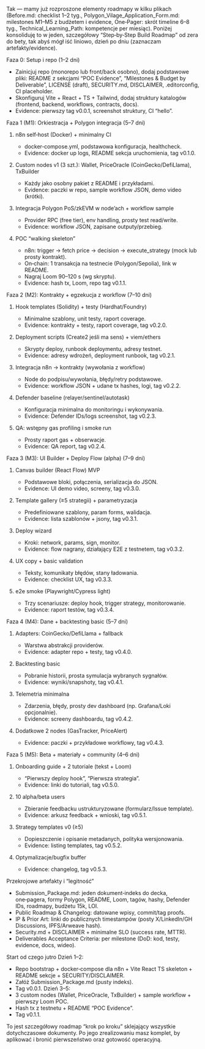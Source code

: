 Tak — mamy już rozproszone elementy roadmapy w kilku plikach (Before.md: checklist 1–2 tyg., Polygon_Vilage_Application_Form.md: milestones M1–M5 z budżetem i evidence, One‑Pager: skrót timeline 6–8 tyg., Technical_Learning_Path: kompetencje per miesiąc). Poniżej konsoliduję to w jeden, szczegółowy “Step‑by‑Step Build Roadmap” od zera do bety, tak abyś mógł iść liniowo, dzień po dniu (zaznaczam artefakty/evidence).

Faza 0: Setup i repo (1–2 dni)

- Zainicjuj repo (monorepo lub front/back osobno), dodaj podstawowe pliki: README z sekcjami “POC Evidence”, “Milestones & Budget by Deliverable”, LICENSE (draft), SECURITY.md, DISCLAIMER, .editorconfig, CI placeholder.
- Skonfiguruj Vite + React + TS + Tailwind, dodaj struktury katalogów (frontend, backend, workflows, contracts, docs).
- Evidence: pierwszy tag v0.0.1, screenshot struktury, CI “hello”.

Faza 1 (M1): Orkiestracja + Polygon integracja (5–7 dni)

1. n8n self‑host (Docker) + minimalny CI

   - docker‑compose.yml, podstawowa konfiguracja, healthcheck.
   - Evidence: docker up logs, README sekcja uruchomienia, tag v0.1.0.

2. Custom nodes v1 (3 szt.): Wallet, PriceOracle (CoinGecko/DefiLlama), TxBuilder

   - Każdy jako osobny pakiet z README i przykładami.
   - Evidence: paczki w repo, sample workflow JSON, demo video (krótki).

3. Integracja Polygon PoS/zkEVM w node’ach + workflow sample

   - Provider RPC (free tier), env handling, prosty test read/write.
   - Evidence: workflow JSON, zapisane outputy/przebieg.

4. POC “walking skeleton”

   - n8n: trigger → fetch price → decision → execute_strategy (mock lub prosty kontrakt).
   - On‑chain: 1 transakcja na testnecie (Polygon/Sepolia), link w README.
   - Nagraj Loom 90–120 s (wg skryptu).
   - Evidence: hash tx, Loom, repo tag v0.1.1.

Faza 2 (M2): Kontrakty + egzekucja z workflow (7–10 dni)

1. Hook templates (Solidity) + testy (Hardhat/Foundry)

   - Minimalne szablony, unit testy, raport coverage.
   - Evidence: kontrakty + testy, raport coverage, tag v0.2.0.

2. Deployment scripts (Create2 jeśli ma sens) + viem/ethers

   - Skrypty deploy, runbook deploymentu, adresy testnet.
   - Evidence: adresy wdrożeń, deployment runbook, tag v0.2.1.

3. Integracja n8n → kontrakty (wywołania z workflow)

   - Node do podpisu/wywołania, błędy/retry podstawowe.
   - Evidence: workflow JSON + udane tx hashes, logi, tag v0.2.2.

4. Defender baseline (relayer/sentinel/autotask)

   - Konfiguracja minimalna do monitoringu i wykonywania.
   - Evidence: Defender IDs/logs screenshot, tag v0.2.3.

5. QA: wstępny gas profiling i smoke run

   - Prosty raport gas + obserwacje.
   - Evidence: QA report, tag v0.2.4.

Faza 3 (M3): UI Builder + Deploy Flow (alpha) (7–9 dni)

1. Canvas builder (React Flow) MVP

   - Podstawowe bloki, połączenia, serializacja do JSON.
   - Evidence: UI demo video, screeny, tag v0.3.0.

2. Template gallery (≥5 strategii) + parametryzacja

   - Predefiniowane szablony, param forms, walidacja.
   - Evidence: lista szablonów + jsony, tag v0.3.1.

3. Deploy wizard

   - Kroki: network, params, sign, monitor.
   - Evidence: flow nagrany, działający E2E z testnetem, tag v0.3.2.

4. UX copy + basic validation

   - Teksty, komunikaty błędów, stany ładowania.
   - Evidence: checklist UX, tag v0.3.3.

5. e2e smoke (Playwright/Cypress light)

   - Trzy scenariusze: deploy hook, trigger strategy, monitorowanie.
   - Evidence: raport testów, tag v0.3.4.

Faza 4 (M4): Dane + backtesting basic (5–7 dni)

1. Adapters: CoinGecko/DefiLlama + fallback

   - Warstwa abstrakcji providerów.
   - Evidence: adapter repo + testy, tag v0.4.0.

2. Backtesting basic

   - Pobranie historii, prosta symulacja wybranych sygnałów.
   - Evidence: wyniki/snapshoty, tag v0.4.1.

3. Telemetria minimalna

   - Zdarzenia, błędy, prosty dev dashboard (np. Grafana/Loki opcjonalnie).
   - Evidence: screeny dashboardu, tag v0.4.2.

4. Dodatkowe 2 nodes (GasTracker, PriceAlert)
   - Evidence: paczki + przykładowe workflowy, tag v0.4.3.

Faza 5 (M5): Beta + materiały + community (4–6 dni)

1. Onboarding guide + 2 tutoriale (tekst + Loom)

   - “Pierwszy deploy hook”, “Pierwsza strategia”.
   - Evidence: linki do tutoriali, tag v0.5.0.

2. 10 alpha/beta users

   - Zbieranie feedbacku ustrukturyzowane (formularz/Issue template).
   - Evidence: arkusz feedback + wnioski, tag v0.5.1.

3. Strategy templates v0 (≥5)

   - Dopieszczenie i opisanie metadanych, polityka wersjonowania.
   - Evidence: listing templates, tag v0.5.2.

4. Optymalizacje/bugfix buffer
   - Evidence: changelog, tag v0.5.3.

Przekrojowe artefakty i “legitność”

- Submission_Package.md: jeden dokument‑indeks do decka, one‑pagera, formy Polygon, README, Loom, tagów, hashy, Defender IDs, roadmapy, budżetu 15k, LOI.
- Public Roadmap & Changelog: datowane wpisy, commit/tag proofs.
- IP & Prior Art: linki do publicznych timestampów (posty X/LinkedIn/GH Discussions, IPFS/Arweave hash).
- Security.md + DISCLAIMER + minimalne SLO (success rate, MTTR).
- Deliverables Acceptance Criteria: per milestone (DoD: kod, testy, evidence, docs, wideo).

Start od czego jutro Dzień 1–2:

- Repo bootstrap + docker‑compose dla n8n + Vite React TS skeleton + README sekcje + SECURITY/DISCLAIMER.
- Załóż Submission_Package.md (pusty indeks).
- Tag v0.0.1. Dzień 3–5:
- 3 custom nodes (Wallet, PriceOracle, TxBuilder) + sample workflow + pierwszy Loom POC.
- Hash tx z testnetu + README “POC Evidence”.
- Tag v0.1.1.

To jest szczegółowy roadmap “krok po kroku” sklejający wszystkie dotychczasowe dokumenty. Po jego zrealizowaniu masz komplet, by aplikować i bronić pierwszeństwo oraz gotowość operacyjną.
